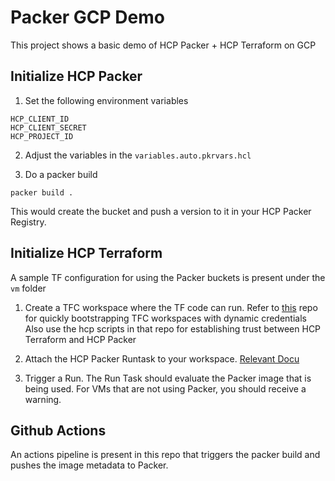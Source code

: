 # Packer GCP Demo

This project shows a basic demo of HCP Packer + HCP Terraform on GCP

## Initialize HCP Packer

1. Set the following environment variables

```
HCP_CLIENT_ID
HCP_CLIENT_SECRET
HCP_PROJECT_ID
```
2. Adjust the variables in the `variables.auto.pkrvars.hcl`

3. Do a packer build
```
packer build .
```
This would create the bucket and push a version to it in your HCP Packer Registry.

## Initialize HCP Terraform

A sample TF configuration for using the Packer buckets is present under the `vm` folder
1. Create a TFC workspace where the TF code can run. 
Refer to [this](https://github.com/hashicorp/terraform-dynamic-credentials-setup-examples) repo for quickly bootstrapping TFC workspaces with dynamic credentials
Also use the hcp scripts in that repo for establishing trust between HCP Terraform and HCP Packer

2. Attach the HCP Packer Runtask to your workspace. [Relevant Docu](https://developer.hashicorp.com/packer/tutorials/hcp/setup-hcp-terraform-run-task)

3. Trigger a Run. The Run Task should evaluate the Packer image that is being used. For VMs that are not using Packer, you should receive a warning.

## Github Actions
An actions pipeline is present in this repo that triggers the packer build and pushes the image metadata to Packer.